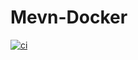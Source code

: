 # Mevn-Docker

[![ci](https://github.com/EnisHoxha/Mevn-Docker/actions/workflows/docker-image.yml/badge.svg)](https://github.com/EnisHoxha/Mevn-Docker/actions/workflows/docker-image.yml)
